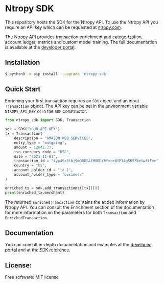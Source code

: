 # Ntropy SDK

This repository hosts the SDK for the Ntropy API.  To use the Ntropy API you require an API key which can be requested at [ntropy.com](https://ntropy.com).

The Ntropy API provides transaction enrichment and categorization, account ledger, metrics and custom model training. The full documentation is available at the [developer portal](https://developers.ntropy.com/).


## Installation

```bash
$ python3 -m pip install --upgrade 'ntropy-sdk'
```

## Quick Start


Enriching your first transaction requires an `SDK` object and an input `Transaction` object. The API key can be set in the environment variable `NTROPY_API_KEY` or in the `SDK` constructor:

```python
from ntropy_sdk import SDK, Transaction

sdk = SDK("YOUR-API-KEY")
tx = Transaction(
    description = "AMAZON WEB SERVICES",
    entry_type = "outgoing",
    amount = 12042.37,
    iso_currency_code = "USD",
    date = "2021-11-01",
    transaction_id = "4yp49x3tbj9mD8DB4fM8DDY6Yxbx8YP14g565Xketw3tFmn",
    country = "US",
    account_holder_id = "id-1",
    account_holder_type = "business"
)

enriched_tx = sdk.add_transactions([tx])[0]
print(enriched_tx.merchant)
```

The returned `EnrichedTransaction` contains the added information by Ntropy API.  You can consult the Enrichment section of the documentation for more information on the parameters for both `Transaction` and `EnrichedTransaction`.

## Documentation

 You can consult in-depth documentation and examples at the [developer portal](https://developers.ntropy.com/docs/enrichment) and at the [SDK reference](https://developers.ntropy.com/sdk).

## License:
Free software: MIT license


